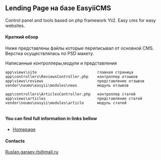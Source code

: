 ## Lending Page на базе EasyiiCMS 
Control panel and tools based on php framework Yii2. Easy cms for easy websites.

#### Краткий обзор
Ниже представлены файлы которые переписывал от основной CMS.
Верстка осуществлялась по PSD макету.

Написанные  контроллеры,модули и представления 
```
app\views\site                           главная страница
app\controllers\ReviewsController.php    контроллер отзывов   
app\views\reviews                        представление отзывов
vendor\noumo\easyii\modules\news         модуль отзывов

app\controllers\ArticlesController.php   контроллер статей   
app\views\articles                       представление статей 
vendor\noumo\easyii\modules\article      модуль статей 


```

#### You can find full information in links bellow ####
* [Homepage](http://easyiicms.com)

#### Contacts ####

Ruslan.garaev.rb@mail.ru
